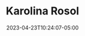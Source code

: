 ---
title: "Karolina Rosol"
date: 2023-04-23T10:24:07-05:00
image : "/images/team/.jpg"
designation : Partnerships
country: ""
facebook: ""
instagram: ""
twitter: ""
linkedin: ""
github: ""
group: "sg"
draft: true
---